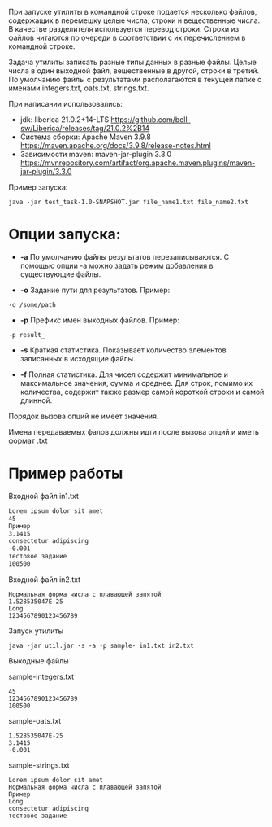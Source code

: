 При запуске утилиты в командной строке подается несколько файлов, содержащих в перемешку целые числа, строки и вещественные числа. В качестве разделителя используется перевод строки. Строки из файлов читаются по очереди в соответствии с их перечислением в командной строке.

Задача утилиты записать разные типы данных в разные файлы. Целые числа в один выходной файл, вещественные в другой, строки в третий. По умолчанию файлы с результатами располагаются в текущей папке с именами integers.txt, oats.txt, strings.txt.

При написании использовались:
* jdk: liberica 21.0.2+14-LTS https://github.com/bell-sw/Liberica/releases/tag/21.0.2%2B14
* Система сборки: Apache Maven 3.9.8 https://maven.apache.org/docs/3.9.8/release-notes.html
* Зависимости maven: maven-jar-plugin 3.3.0 https://mvnrepository.com/artifact/org.apache.maven.plugins/maven-jar-plugin/3.3.0

Пример запуска:
```
java -jar test_task-1.0-SNAPSHOT.jar file_name1.txt file_name2.txt
```

# Опции запуска:

* **-a**  По умолчанию файлы результатов перезаписываются. С помощью опции -a можно задать
  режим добавления в существующие файлы.

* **-o**  Задание пути для результатов.
  Пример:
```
-o /some/path
```

* **-p**  Префикс имен выходных файлов.
  Пример:
```
-p result_
```

* **-s**  Краткая статистика.
  Показывает количество элементов записанных в исходящие файлы.

* **-f** Полная статистика.
  Для чисел содержит минимальное и максимальное значения, сумма и среднее. Для строк, помимо их количества, содержит также размер самой короткой строки и самой длинной.

Порядок вызова опций не имеет значения.

Имена передаваемых фалов должны идти после вызова опций и иметь формат .txt

# Пример работы

Входной файл in1.txt
``` txt
Lorem ipsum dolor sit amet
45
Пример 
3.1415
consectetur adipiscing
-0.001
тестовое задание 
100500
```
Входной файл in2.txt
```
Нормальная форма числа с плавающей запятой 
1.528535047E-25
Long
1234567890123456789
```
Запуск утилиты
```
java -jar util.jar -s -a -p sample- in1.txt in2.txt
```
Выходные файлы

sample-integers.txt
```
45
1234567890123456789
100500
```
sample-oats.txt
```
1.528535047E-25
3.1415
-0.001
```
sample-strings.txt
```
Lorem ipsum dolor sit amet
Нормальная форма числа с плавающей запятой 
Пример 
Long
consectetur adipiscing
тестовое задание 
